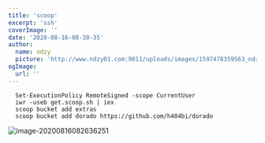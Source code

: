 ```yaml
---
title: 'scoop'
excerpt: 'ssh'
coverImage: ''
date: '2020-08-16-08-30-35'
author:
  name: ndzy
  picture: 'http://www.ndzy01.com:9011/uploads/images/1597478359563_ndzy.png'
ogImage:
  url: ''
---
```


```
  Set-ExecutionPolicy RemoteSigned -scope CurrentUser
  iwr -useb get.scoop.sh | iex
  scoop bucket add extras
  scoop bucket add dorado https://github.com/h404bi/dorado
```

![image-20200816082636251](http://www.ndzy01.com:9011/uploads/images/1597537601643_20200816082643.png)
